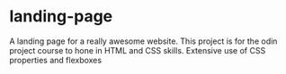 # landing-page
A landing page for a really awesome website.
This project is for the odin project course to hone in HTML and CSS skills.
Extensive use of CSS properties and flexboxes